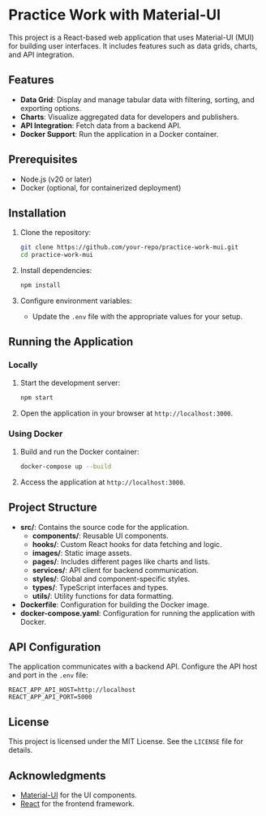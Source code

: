 # Practice Work with Material-UI

This project is a React-based web application that uses Material-UI (MUI) for building user interfaces. It includes features such as data grids, charts, and API integration.

## Features

- **Data Grid**: Display and manage tabular data with filtering, sorting, and exporting options.
- **Charts**: Visualize aggregated data for developers and publishers.
- **API Integration**: Fetch data from a backend API.
- **Docker Support**: Run the application in a Docker container.

## Prerequisites

- Node.js (v20 or later)
- Docker (optional, for containerized deployment)

## Installation

1. Clone the repository:
   ```bash
   git clone https://github.com/your-repo/practice-work-mui.git
   cd practice-work-mui
   ```

2. Install dependencies:
   ```bash
   npm install
   ```

3. Configure environment variables:
   - Update the `.env` file with the appropriate values for your setup.

## Running the Application

### Locally

1. Start the development server:
   ```bash
   npm start
   ```

2. Open the application in your browser at `http://localhost:3000`.

### Using Docker

1. Build and run the Docker container:
   ```bash
   docker-compose up --build
   ```

2. Access the application at `http://localhost:3000`.

## Project Structure

- **src/**: Contains the source code for the application.
  - **components/**: Reusable UI components.
  - **hooks/**: Custom React hooks for data fetching and logic.
  - **images/**: Static image assets.
  - **pages/**: Includes different pages like charts and lists.
  - **services/**: API client for backend communication.
  - **styles/**: Global and component-specific styles.
  - **types/**: TypeScript interfaces and types.
  - **utils/**: Utility functions for data formatting.
- **Dockerfile**: Configuration for building the Docker image.
- **docker-compose.yaml**: Configuration for running the application with Docker.

## API Configuration

The application communicates with a backend API. Configure the API host and port in the `.env` file:
```
REACT_APP_API_HOST=http://localhost
REACT_APP_API_PORT=5000
```

## License

This project is licensed under the MIT License. See the `LICENSE` file for details.

## Acknowledgments

- [Material-UI](https://mui.com/) for the UI components.
- [React](https://reactjs.org/) for the frontend framework.
